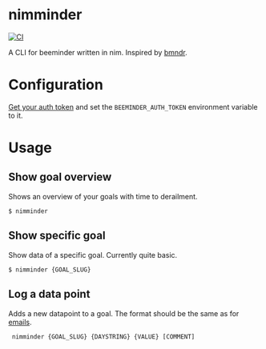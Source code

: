 # nimminder
[![CI](https://github.com/SebRut/nimminder/actions/workflows/main.yml/badge.svg?branch=main)](https://github.com/SebRut/nimminder/actions/workflows/main.yml)

A CLI for beeminder written in nim. Inspired by [bmndr](https://github.com/lydgate/bmndr).

# Configuration

[Get your auth token](https://www.beeminder.com/api/v1/auth_token.json) and set the `BEEMINDER_AUTH_TOKEN` environment variable to it.

# Usage

## Show goal overview

Shows an overview of your goals with time to derailment.

`$ nimminder`

## Show specific goal

Show data of a specific goal. Currently quite basic.

`$ nimminder {GOAL_SLUG}`

## Log a data point

Adds a new datapoint to a goal. The format should be the same as for [emails](https://help.beeminder.com/article/36-what-is-my-data).

` nimminder {GOAL_SLUG} {DAYSTRING} {VALUE} [COMMENT]`
